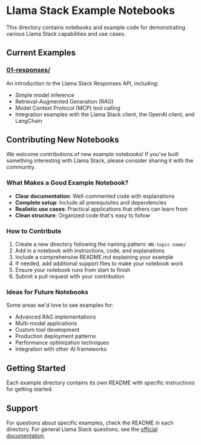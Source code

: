 # Llama Stack Example Notebooks

This directory contains notebooks and example code for demonstrating various Llama Stack capabilities and use cases.

## Current Examples

### [01-responses/](./01-responses/)

An introduction to the Llama Stack Responses API, including:

- Simple model inference
- Retrieval-Augmented Generation (RAG)
- Model Context Protocol (MCP) tool calling
- Integration examples with the Llama Stack client, the OpenAI client, and LangChain

## Contributing New Notebooks

We welcome contributions of new example notebooks! If you've built something interesting with Llama Stack, please consider sharing it with the community.

### What Makes a Good Example Notebook?

- **Clear documentation**: Well-commented code with explanations
- **Complete setup**: Include all prerequisites and dependencies
- **Realistic use cases**: Practical applications that others can learn from
- **Clean structure**: Organized code that's easy to follow

### How to Contribute

1. Create a new directory following the naming pattern: `NN-topic-name/`
2. Add in a notebook with instructions, code, and explanations
3. Include a comprehensive README.md explaining your example
4. If needed, add additional support files to make your notebook work
5. Ensure your notebook runs from start to finish
6. Submit a pull request with your contribution

### Ideas for Future Notebooks

Some areas we'd love to see examples for:

- Advanced RAG implementations
- Multi-modal applications
- Custom tool development
- Production deployment patterns
- Performance optimization techniques
- Integration with other AI frameworks

## Getting Started

Each example directory contains its own README with specific instructions for getting started.

## Support

For questions about specific examples, check the README in each directory. For general Llama Stack questions, see the [official documentation](https://llama-stack.readthedocs.io/).
